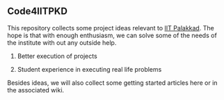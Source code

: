 Code4IITPKD
-----------

This repository collects some project ideas relevant to
[IIT Palakkad][iitpkd]. The hope is that with enough enthusiasm, we
can solve some of the needs of the institute with out any outside
help.

1. Better execution of projects

2. Student experience in executing real life problems

Besides ideas, we will also collect some getting started articles here
or in the associated wiki.

[iitpkd]: <http://www.iitpkd.ac.in> "IIT Palakkad homepage"
